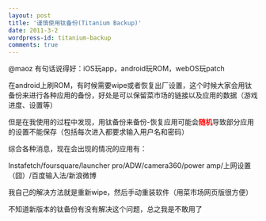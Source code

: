 ```yaml
---
layout: post
title: '谨慎使用钛备份(Titanium Backup)'
date: 2011-3-2
wordpress-id: titanium-backup
comments: true
---
```

@maoz 有句话说得好：iOS玩app，android玩ROM，webOS玩patch

在android上刷ROM，有时候需要wipe或者恢复出厂设置，这个时候大家会用钛备份来进行各种应用的备份，好处是可以保留菜市场的链接以及应用的数据（游戏进度、设置等）

但是在我使用的过程中发现，用钛备份来备份-恢复应用可能会<span style="color: #ff0000;"><strong>随机</strong></span>导致部分应用的设置不能保存（包括每次进入都要求输入用户名和密码）

综合各种消息，现在会出现的情况的应用有：

Instafetch/foursquare/launcher pro/ADW/camera360/power amp/上网设置（囧）/百度输入法/新浪微博

我自己的解决方法就是重新wipe，然后手动重装软件（用菜市场网页版很方便）

不知道新版本的钛备份有没有解决这个问题，总之我是不敢用了
